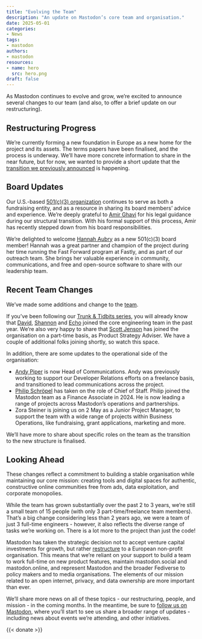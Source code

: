 ```yaml
---
title: "Evolving the Team"
description: "An update on Mastodon’s core team and organisation."
date: 2025-05-01
categories:
- News
tags:
- mastodon
authors:
- mastodon
resources:
- name: hero
  src: hero.png
draft: false
---
```


As Mastodon continues to evolve and grow, we’re excited to announce several changes to our team (and also, to offer a brief update on our restructuring).

## Restructuring Progress

We’re currently forming a new foundation in Europe as a new home for the project and its assets. The terms papers have been finalised, and the process is underway. We’ll have more concrete information to share in the near future, but for now, we wanted to provide a short update that the [transition we previously announced](https://blog.joinmastodon.org/2025/01/the-people-should-own-the-town-square/) is happening.

## Board Updates

Our U.S.-based [501(c)(3) organization](https://blog.joinmastodon.org/2024/04/mastodon-forms-new-u.s.-non-profit/) continues to serve as both a fundraising entity, and as a  resource in sharing its board members’ advice and experience. We’re deeply grateful to [Amir Ghavi](https://mastodon.social/@aghavi) for his legal guidance during our structural transition. With his formal support of this process, Amir has recently stepped down from his board responsibilities.

We’re delighted to welcome [Hannah Aubry](https://hachyderm.io/@haubles) as a new 501(c)(3) board member! Hannah was a great partner and champion of the project during her time running the Fast Forward program at Fastly, and as part of our outreach team. She brings her valuable experience in community, communications, and free and open-source software to share with our leadership team.

## Recent Team Changes

We’ve made some additions and change to the [team](https://joinmastodon.org/about#team).

If you’ve been following our [Trunk & Tidbits series](https://blog.joinmastodon.org/categories/trunk-and-tidbits/), you will already know that [David](https://upp2.com/@dave), [Shannon](https://mastodon.social/@whattherestimefor) and [Echo](https://tech.lgbt/@chaosexanima) joined the core engineering team in the past year. We’re also very happy to share that [Scott Jenson](https://social.coop/@scottjenson) has joined the organisation on a part-time basis, as Product Strategy Adviser. We have a couple of additional folks joining shortly, so watch this space.

In addition, there are some updates to the operational side of the organisation:

- [Andy Piper](https://macaw.social/@andypiper) is now Head of Communications. Andy was previously working to support our Developer Relations efforts on a freelance basis, and transitioned to lead communications across the project.
- [Philip Schröpel](https://mastodon.social/@philipkristians) has taken on the role of Chief of Staff. Philip joined the Mastodon team as a Finance Associate in 2024. He is now leading a range of projects across Mastodon’s operations and partnerships.
- Zora Steiner is joining us on 2 May as a Junior Project Manager, to support the team with a wide range of projects within Business Operations, like fundraising, grant applications, marketing and more.

We’ll have more to share about specific roles on the team as the transition to the new structure is finalised.

## Looking Ahead

These changes reflect a commitment to building a stable organisation while maintaining our core mission: creating tools and digital spaces for authentic, constructive online communities free from ads, data exploitation, and corporate monopolies.

While the team has grown substantially over the past 2 to 3 years, we’re still a small team of 15 people (with only 3 part-time/freelance team members). That’s a big change considering less than 2 years ago, we were a team of just 3 full-time engineers - however, it also reflects the diverse range of tasks we’re working on. There is a lot more to the project than just the code!

Mastodon has taken the strategic decision not to accept venture capital investments for growth, but rather [restructure](https://blog.joinmastodon.org/2025/01/the-people-should-own-the-town-square/) to a European non-profit organisation. This means that we’re reliant on your support to build a team to work full-time on new product features, maintain mastodon.social and mastodon.online, and represent Mastodon and the broader Fediverse to policy makers and to media organisations. The elements of our mission related to an open internet, privacy, and data ownership are more important than ever.

We’ll share more news on all of these topics - our restructuring, people, and mission - in the coming months. In the meantime, be sure to [follow us on Mastodon](https://mastodon.social/@Mastodon), where you’ll start to see us share a broader range of updates - including news about events we’re attending, and other initiatives.

{{< donate >}}
